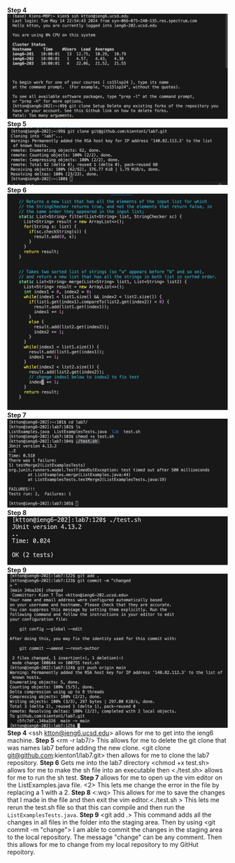 **Step 4**
![Image](2.png)
**Step 5**
![Image](1.png)
**Step 6**
![Image](3.png)
**Step 7**
![Image](4.png)
**Step 8**
![Image](5.png)
**Step 9**
![Image](6.png)
**Step 4**
<ssh ktton@ieng6.ucsd.edu> <enter> allows for me to get into the ieng6 machine.
**Step 5**
<pwd> <cd> <rm -r lab7/> <enter> <y> <enter> <y> <enter> This allows for me to delete the git clone that was names lab7 before adding the new clone. <git clone git@github.com:kienton1/lab7.git><enter> then allows for me to clone the lab7 repository.
**Step 6**
<cd lab7/><enter> Gets me into the lab7 directory <chmod +x test.sh><enter> allows for me to make the sh file into an executable then <./test.sh><enter> allows for me to run the sh test.
**Step 7**
<vim ListExamples.java><enter> allows for me to open up the vim editor on the ListExamples.java file. <up><up><up><right><right><right><right><right><right><right><right><right><r><2> This lets me change the error in the file by replacing a 1 with a 2.
**Step 8**
<:wq> This allows for me to save the changes that I made in the file and then exit the vim editor.<./test.sh ><enter> This lets me rerun the test.sh file so that this can compile and then run the `ListExamplesTests.java`.
**Step 9**
<git add .><enter> This command adds all the changes in all files in the folder into the staging area. Then by using <git commit -m "change"><enter> I am able to commit the changes in the staging area to the local repository. The message "change" can be any comment. <git push origin main><enter> Then this allows for me to change from my local repository to my GitHut repoitory.
